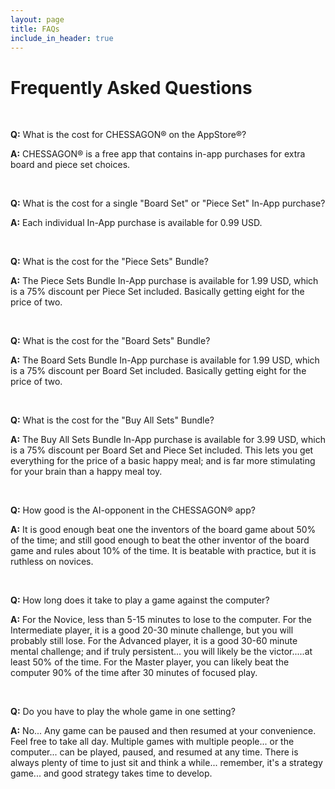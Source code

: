 ```yaml
---
layout: page
title: FAQs
include_in_header: true
---
```


# Frequently Asked Questions

<br>

**Q:** What is the cost for CHESSAGON®  on the AppStore®?

**A:** CHESSAGON® is a free app that contains in-app purchases for extra board and piece set choices. 

 <br>

**Q:** What is the cost for a single "Board Set" or "Piece Set" In-App purchase?

**A:** Each individual In-App purchase is available for 0.99 USD.

 <br>

**Q:** What is the cost for the "Piece Sets" Bundle?

**A:** The Piece Sets Bundle In-App purchase is available for 1.99 USD, which is a 75% discount per Piece Set included.  Basically getting eight for the price of two.

 <br>

**Q:** What is the cost for the "Board Sets" Bundle?

**A:** The Board Sets Bundle In-App purchase is available for 1.99 USD, which is a 75% discount per Board Set included.  Basically getting eight for the price of two.

 <br>
 
 **Q:** What is the cost for the "Buy All Sets" Bundle?

 **A:** The Buy All Sets Bundle In-App purchase is available for 3.99 USD, which is a 75% discount per Board Set  and Piece Set included.  This lets you get everything for the price of a basic happy meal; and is far more stimulating for your brain than a happy meal toy.

  <br>
  
  **Q:** How good is the AI-opponent in the CHESSAGON® app?

  **A:** It is good enough beat one the inventors of the board game about 50% of the time; and still good enough to beat the other inventor of the board game and rules about 10% of the time.  It is beatable with practice, but it is ruthless on novices.

   <br>
   
   **Q:** How long does it take to play a game against the computer?

   **A:** For the Novice, less than 5-15 minutes to lose to the computer.  For the Intermediate player, it is a good 20-30 minute challenge, but you will probably still lose.  For the Advanced player, it is a good 30-60 minute mental challenge; and if truly persistent... you will likely be the victor.....at least 50% of the time.  For the Master player, you can likely beat the computer 90% of the time after 30 minutes of focused play.

  <br>
 
 **Q:** Do you have to play the whole game in one setting?

 **A:** No... Any game can be paused and then resumed at your convenience.  Feel free to take all day.  Multiple games with multiple people... or the computer... can be played, paused, and resumed at any time.  There is always plenty of time to just sit and think a while... remember, it's a strategy game... and good strategy takes time to develop.

  <br>
 

